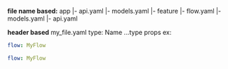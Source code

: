 **file name based:**
app
|- api.yaml
|- models.yaml
|- feature
  |- flow.yaml
  |- models.yaml
  |- api.yaml

**header based**
my_file.yaml
type: Name
...type props
ex:
```yaml
flow: MyFlow
```

```yaml
flow: MyFlow
```
